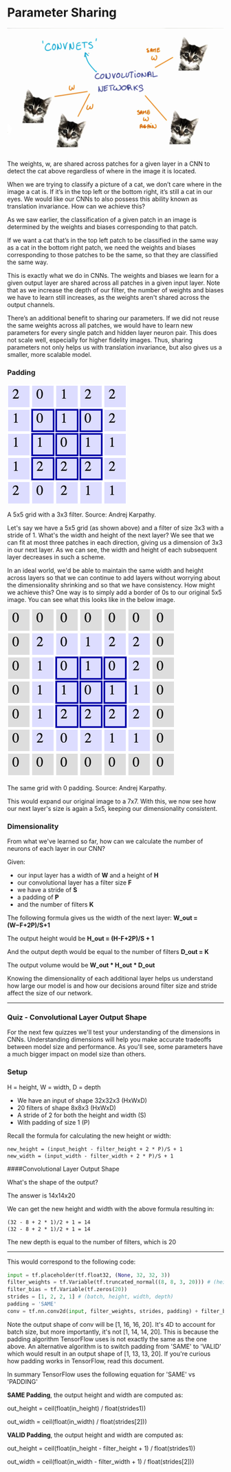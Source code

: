 # Parameter Sharing

![alt tag](covnetCats.png)

The weights, w, are shared across patches for a given layer in a CNN to detect the cat above regardless of where in the image it is located.

When we are trying to classify a picture of a cat, we don’t care where in the image a cat is. If it’s in the top left or the bottom right, it’s still a cat in our eyes. We would like our CNNs to also possess this ability known as translation invariance. How can we achieve this?

As we saw earlier, the classification of a given patch in an image is determined by the weights and biases corresponding to that patch.

If we want a cat that’s in the top left patch to be classified in the same way as a cat in the bottom right patch, we need the weights and biases corresponding to those patches to be the same, so that they are classified the same way.

This is exactly what we do in CNNs. The weights and biases we learn for a given output layer are shared across all patches in a given input layer. Note that as we increase the depth of our filter, the number of weights and biases we have to learn still increases, as the weights aren't shared across the output channels.

There’s an additional benefit to sharing our parameters. If we did not reuse the same weights across all patches, we would have to learn new parameters for every single patch and hidden layer neuron pair. This does not scale well, especially for higher fidelity images. Thus, sharing parameters not only helps us with translation invariance, but also gives us a smaller, more scalable model.

### Padding

![alt tag](a5x5gridWith3x3Filter.png)

A 5x5 grid with a 3x3 filter. Source: Andrej Karpathy.

Let's say we have a 5x5 grid (as shown above) and a filter of size 3x3 with a stride of 1. What's the width and height of the next layer? We see that we can fit at most three patches in each direction, giving us a dimension of 3x3 in our next layer. As we can see, the width and height of each subsequent layer decreases in such a scheme.

In an ideal world, we'd be able to maintain the same width and height across layers so that we can continue to add layers without worrying about the dimensionality shrinking and so that we have consistency. How might we achieve this? One way is to simply add a border of 0s to our original 5x5 image. You can see what this looks like in the below image.

![alt tag](girdWith0padding.png)

The same grid with 0 padding. Source: Andrej Karpathy.

This would expand our original image to a 7x7. With this, we now see how our next layer's size is again a 5x5, keeping our dimensionality consistent.

### Dimensionality

From what we've learned so far, how can we calculate the number of neurons of each layer in our CNN?

Given:

- our input layer has a width of **W** and a height of **H**
- our convolutional layer has a filter size **F**
- we have a stride of **S**
- a padding of **P**
- and the number of filters **K**

The following formula gives us the width of the next layer: **W_out = (W−F+2P)/S+1**

The output height would be **H_out = (H-F+2P)/S + 1**

And the output depth would be equal to the number of filters **D_out = K**

The output volume would be **W_out * H_out * D_out**

Knowing the dimensionality of each additional layer helps us understand how large our model is and how our decisions around filter size and stride affect the size of our network.

***

### Quiz - Convolutional Layer Output Shape

For the next few quizzes we'll test your understanding of the dimensions in CNNs. Understanding dimensions will help you make accurate tradeoffs between model size and performance. As you'll see, some parameters have a much bigger impact on model size than others.

### Setup

H = height, W = width, D = depth

- We have an input of shape 32x32x3 (HxWxD)
- 20 filters of shape 8x8x3 (HxWxD)
- A stride of 2 for both the height and width (S)
- With padding of size 1 (P)

Recall the formula for calculating the new height or width:

```
new_height = (input_height - filter_height + 2 * P)/S + 1
new_width = (input_width - filter_width + 2 * P)/S + 1
```

####Convolutional Layer Output Shape

What's the shape of the output?

The answer is 14x14x20

We can get the new height and width with the above formula resulting in:

```
(32 - 8 + 2 * 1)/2 + 1 = 14
(32 - 8 + 2 * 1)/2 + 1 = 14
```

The new depth is equal to the number of filters, which is 20

***

This would correspond to the following code:

```python
input = tf.placeholder(tf.float32, (None, 32, 32, 3))
filter_weights = tf.Variable(tf.truncated_normal((8, 8, 3, 20))) # (height, width, input_depth, output_depth)
filter_bias = tf.Variable(tf.zeros(20))
strides = [1, 2, 2, 1] # (batch, height, width, depth)
padding = 'SAME'
conv = tf.nn.conv2d(input, filter_weights, strides, padding) + filter_bias
```

Note the output shape of conv will be [1, 16, 16, 20]. It's 4D to account for batch size, but more importantly, it's not [1, 14, 14, 20]. This is because the padding algorithm TensorFlow uses is not exactly the same as the one above. An alternative algorithm is to switch padding from 'SAME' to 'VALID' which would result in an output shape of [1, 13, 13, 20]. If you're curious how padding works in TensorFlow, read this document.

In summary TensorFlow uses the following equation for 'SAME' vs 'PADDING'

**SAME Padding**, the output height and width are computed as:

out_height = ceil(float(in_height) / float(strides1))

out_width = ceil(float(in_width) / float(strides[2]))

**VALID Padding**, the output height and width are computed as:

out_height = ceil(float(in_height - filter_height + 1) / float(strides1))

out_width = ceil(float(in_width - filter_width + 1) / float(strides[2]))
